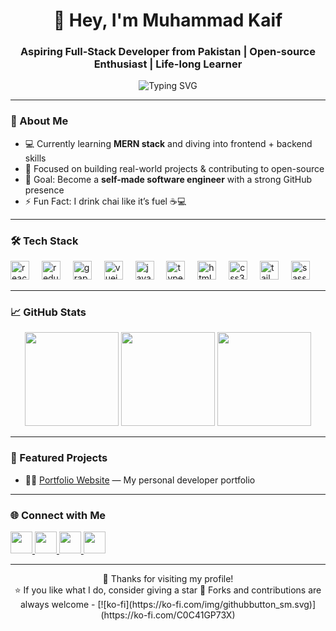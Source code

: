 <h1 align="center">👋 Hey, I'm Muhammad Kaif</h1>
<h3 align="center">Aspiring Full-Stack Developer from Pakistan | Open-source Enthusiast | Life-long Learner</h3>

<p align="center">
  <img src="https://readme-typing-svg.herokuapp.com?font=Fira+Code&duration=2000&pause=1000&color=FEC260&center=true&vCenter=true&width=435&lines=Turning+Ideas+Into+Code;Building+Projects+Every+Day;Future+Full-Stack+Engineer" alt="Typing SVG" />
</p>

---

### 🧠 About Me

- 💻 Currently learning **MERN stack** and diving into frontend + backend skills  
- 🚀 Focused on building real-world projects & contributing to open-source  
- 🎯 Goal: Become a **self-made software engineer** with a strong GitHub presence  
- ⚡ Fun Fact: I drink chai like it’s fuel ☕💻

---

### 🛠️ Tech Stack

<div align="left">
  <img src="https://cdn.jsdelivr.net/gh/devicons/devicon/icons/react/react-original.svg" height="30" alt="react logo"  />
  <img width="12" />
  <img src="https://cdn.jsdelivr.net/gh/devicons/devicon/icons/redux/redux-original.svg" height="30" alt="redux logo"  />
  <img width="12" />
  <img src="https://cdn.jsdelivr.net/gh/devicons/devicon/icons/graphql/graphql-plain.svg" height="30" alt="graphql logo"  />
  <img width="12" />
  <img src="https://cdn.jsdelivr.net/gh/devicons/devicon/icons/vuejs/vuejs-original.svg" height="30" alt="vuejs logo"  />
  <img width="12" />
  <img src="https://cdn.jsdelivr.net/gh/devicons/devicon/icons/javascript/javascript-original.svg" height="30" alt="javascript logo"  />
  <img width="12" />
  <img src="https://cdn.jsdelivr.net/gh/devicons/devicon/icons/typescript/typescript-original.svg" height="30" alt="typescript logo"  />
  <img width="12" />
  <img src="https://cdn.jsdelivr.net/gh/devicons/devicon/icons/html5/html5-original.svg" height="30" alt="html5 logo"  />
  <img width="12" />
  <img src="https://cdn.jsdelivr.net/gh/devicons/devicon/icons/css3/css3-original.svg" height="30" alt="css3 logo"  />
  <img width="12" />
  <img src="https://cdn.jsdelivr.net/gh/devicons/devicon/icons/tailwindcss/tailwindcss-original-wordmark.svg" height="30" alt="tailwindcss logo"  />
  <img width="12" />
  <img src="https://cdn.jsdelivr.net/gh/devicons/devicon/icons/sass/sass-original.svg" height="30" alt="sass logo"  />
</div>

---

### 📈 GitHub Stats

<div align="center">
  <img src="https://github-readme-stats.vercel.app/api?username=mkaifnadeem&show_icons=true&theme=dracula&count_private=true&include_all_commits=true" height="150" />
  <img src="https://streak-stats.demolab.com?user=mkaifnadeem&theme=dracula&hide_border=false&border_radius=5" height="150" />
  <img src="https://github-readme-stats.vercel.app/api/top-langs?username=mkaifnadeem&layout=compact&theme=dracula&langs_count=6" height="150" />
</div>

---

### 💼 Featured Projects

- 🧑‍💼 [Portfolio Website](https://mkaifnadeem.github.io/) — My personal developer portfolio

---

### 🌐 Connect with Me

<div align="left">
  <a href="https://www.instagram.com/mkaif_nadeem/" target="_blank">
    <img src="https://img.shields.io/static/v1?message=Instagram&logo=instagram&label=&color=E4405F&logoColor=white&labelColor=&style=for-the-badge" height="35" />
  </a>
  <a href="mailto:mkaifnadeem024@gmail.com" target="_blank">
    <img src="https://img.shields.io/static/v1?message=Gmail&logo=gmail&label=&color=D14836&logoColor=white&labelColor=&style=for-the-badge" height="35" />
  </a>
  <a href="https://www.linkedin.com/in/mkaifnadeem" target="_blank">
    <img src="https://img.shields.io/static/v1?message=LinkedIn&logo=linkedin&label=&color=0077B5&logoColor=white&labelColor=&style=for-the-badge" height="35" />
  </a>
  <a href="https://x.com/mkaif_nadeem" target="_blank">
    <img src="https://img.shields.io/static/v1?message=Twitter&logo=twitter&label=&color=1DA1F2&logoColor=white&labelColor=&style=for-the-badge" height="35" />
  </a>
</div>

---

<p align="center">
  💖 Thanks for visiting my profile!  
  <br>
  ⭐ If you like what I do, consider giving a star  
  🔁 Forks and contributions are always welcome
  -
  [![ko-fi](https://ko-fi.com/img/githubbutton_sm.svg)](https://ko-fi.com/C0C41GP73X)
</p>

